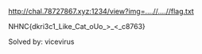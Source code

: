 http://chal.78727867.xyz:1234/view?img=....//....//flag.txt

NHNC{dkri3c1_Like_Cat_oUo_>_<_c8763}

Solved by: vicevirus